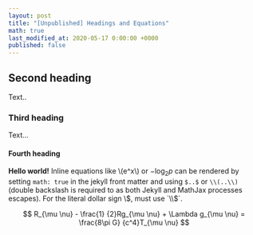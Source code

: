 ```yaml
---
layout: post
title: "[Unpublished] Headings and Equations"
math: true
last_modified_at: 2020-05-17 0:00:00 +0000
published: false
---
```


## Second heading

Text..

### Third heading

Text...

#### Fourth heading

**Hello world!** Inline equations like \\(e^x\\) or $-\log_2 p$ can be rendered by setting `math: true` in the jekyll front matter and using `$..$` or `\\(..\\)` (double backslash is required to as both Jekyll and MathJax processes escapes). For the literal dollar sign \\$, must use `\\$`.

$$ R_{\mu \nu} - \frac{1} {2}Rg_{\mu \nu} + \Lambda g_{\mu \nu} = \frac{8\pi G} {c^4}T_{\mu \nu} $$
